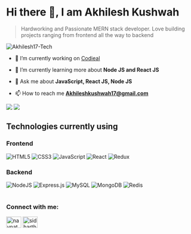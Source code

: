 # Hi there 👋, I am Akhilesh Kushwah

> Hardworking and Passionate MERN stack developer. Love building projects ranging from frontend all the way to backend

<p align="left"> <img src="https://komarev.com/ghpvc/?username=Akhilesh17-Tech&label=Profile%20views&color=0e75b6&style=flat" alt="Akhilesh17-Tech" /> </p>

- 🔭 I’m currently working on [Codieal](https://github.com/Akhilesh17-Tech/codeial)

- 🌱 I’m currently learning more about **Node JS and React JS**

- 💬 Ask me about **JavaScript, React JS, Node JS**

- 📫 How to reach me **Akhileshkushwah17@gmail.com**


<div>
  <img src="https://github-readme-stats.vercel.app/api?username=Akhilesh17-Tech&show_icons=true&theme=radical"/>
  <img  src="https://github-readme-stats.vercel.app/api/top-langs/?username=Akhilesh17-Tech&layout=compact"/>
</div>

## Technologies currently using

### Frontend

<div>
  <img  alt="HTML5" src="https://img.shields.io/badge/html5-%23E34F26.svg?style=for-the-badge&logo=html5&logoColor=white"/>
  <img  alt="CSS3" src="https://img.shields.io/badge/css3-%231572B6.svg?style=for-the-badge&logo=css3&logoColor=white"/>
  <img  alt="JavaScript" src="https://img.shields.io/badge/javascript-%23323330.svg?style=for-the-badge&logo=javascript&logoColor=%23F7DF1E"/>
  <img  alt="React" src="https://img.shields.io/badge/react-%2320232a.svg?style=for-the-badge&logo=react&logoColor=%2361DAFB"/>
  <img  alt="Redux" src="https://img.shields.io/badge/redux-%23593d88.svg?style=for-the-badge&logo=redux&logoColor=white"/>  
</div>

### Backend

<div>
  <img  alt="NodeJS" src="https://img.shields.io/badge/node.js-%2343853D.svg?style=for-the-badge&logo=node-dot-js&logoColor=white"/>
  <img  alt="Express.js" src="https://img.shields.io/badge/express.js-%23404d59.svg?style=for-the-badge&logo=express&logoColor=%2361DAFB"/>
  <img  alt="MySQL" src="https://img.shields.io/badge/mysql-%2300f.svg?style=for-the-badge&logo=mysql&logoColor=white"/>
  <img  alt="MongoDB" src ="https://img.shields.io/badge/MongoDB-%234ea94b.svg?style=for-the-badge&logo=mongodb&logoColor=white"/>
  <img  alt="Redis" src="https://img.shields.io/badge/redis-%23DD0031.svg?style=for-the-badge&logo=redis&logoColor=white"/>  
</div>

<br />

<h3 align="left">Connect with me:</h3>
<p align="left">

<a href="https://www.linkedin.com/in/akhilesh-99/" target="blank"><img align="center" src="https://raw.githubusercontent.com/rahuldkjain/github-profile-readme-generator/master/src/images/icons/Social/linked-in-alt.svg" alt="navnathgunjal" height="30" width="40" /></a>
<a href="https://www.instagram.com/akhi_1705/" target="blank"><img align="center" src="https://raw.githubusercontent.com/rahuldkjain/github-profile-readme-generator/master/src/images/icons/Social/instagram.svg" alt="sidharthgunjal" height="30" width="40" /></a>



